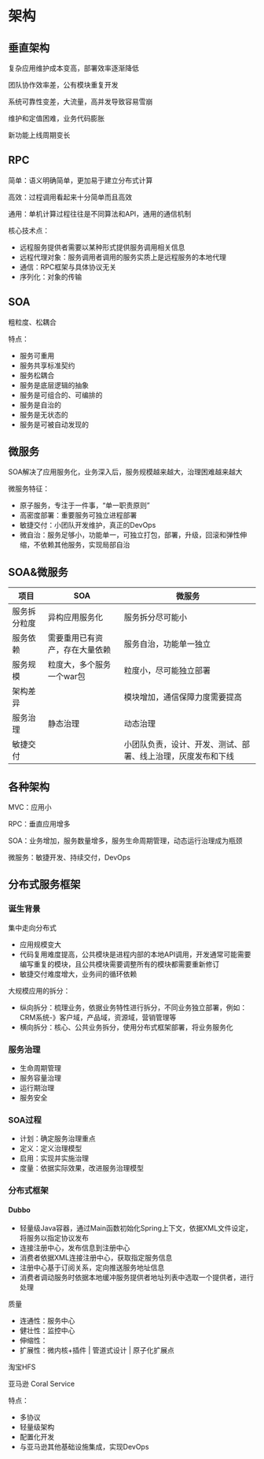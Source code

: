 # 架构

## 垂直架构

复杂应用维护成本变高，部署效率逐渐降低

团队协作效率差，公有模块重复开发

系统可靠性变差，大流量，高并发导致容易雪崩

维护和定值困难，业务代码膨胀

新功能上线周期变长

## RPC

简单：语义明确简单，更加易于建立分布式计算

高效：过程调用看起来十分简单而且高效

通用：单机计算过程往往是不同算法和API，通用的通信机制

核心技术点：

- 远程服务提供者需要以某种形式提供服务调用相关信息
- 远程代理对象：服务调用者调用的服务实质上是远程服务的本地代理
- 通信：RPC框架与具体协议无关
- 序列化：对象的传输

## SOA

粗粒度、松耦合

特点：

- 服务可重用
- 服务共享标准契约
- 服务松耦合
- 服务是底层逻辑的抽象
- 服务是可组合的、可编排的
- 服务是自治的
- 服务是无状态的
- 服务是可被自动发现的

## 微服务

SOA解决了应用服务化，业务深入后，服务规模越来越大，治理困难越来越大

微服务特征：

- 原子服务，专注于一件事，“单一职责原则”
- 高密度部署：重要服务可独立进程部署
- 敏捷交付：小团队开发维护，真正的DevOps
- 微自治：服务足够小，功能单一，可独立打包，部署，升级，回滚和弹性伸缩，不依赖其他服务，实现局部自治

## SOA&微服务

| 项目         | SOA                            | 微服务                                                       |
| ------------ | ------------------------------ | ------------------------------------------------------------ |
| 服务拆分粒度 | 异构应用服务化                 | 服务拆分尽可能小                                             |
| 服务依赖     | 需要重用已有资产，存在大量依赖 | 服务自治，功能单一独立                                       |
| 服务规模     | 粒度大，多个服务一个war包      | 粒度小，尽可能独立部署                                       |
| 架构差异     |                                | 模块增加，通信保障力度需要提高                               |
| 服务治理     | 静态治理                       | 动态治理                                                     |
| 敏捷交付     |                                | 小团队负责，设计、开发、测试、部署、线上治理，灰度发布和下线 |

## 各种架构

MVC：应用小

RPC：垂直应用增多

SOA：业务增加，服务数量增多，服务生命周期管理，动态运行治理成为瓶颈

微服务：敏捷开发、持续交付，DevOps

## 分布式服务框架

### 诞生背景

集中走向分布式

- 应用规模变大
- 代码复用难度提高，公共模块是进程内部的本地API调用，开发通常可能需要编写重复的模块，且公共模块需要调整所有的模块都需要重新修订
- 敏捷交付难度增大，业务间的循环依赖

大规模应用的拆分：

- 纵向拆分：梳理业务，依据业务特性进行拆分，不同业务独立部署，例如：CRM系统-》客户域，产品域，资源域，营销管理等
- 横向拆分：核心、公共业务拆分，使用分布式框架部署，将业务服务化

### 服务治理

- 生命周期管理
- 服务容量治理
- 运行期治理
- 服务安全

### SOA过程

- 计划：确定服务治理重点
- 定义：定义治理模型
- 启用：实现并实施治理
- 度量：依据实际效果，改进服务治理模型

### 分布式框架

#### Dubbo

- 轻量级Java容器，通过Main函数初始化Spring上下文，依据XML文件设定，将服务以指定协议发布
- 连接注册中心，发布信息到注册中心
- 消费者依据XML连接注册中心，获取指定服务信息
- 注册中心基于订阅关系，定向推送服务地址信息
- 消费者调动服务时依据本地缓冲服务提供者地址列表中选取一个提供者，进行处理

质量

- 连通性：服务中心
- 健壮性：监控中心
- 伸缩性：
- 扩展性：微内核+插件 | 管道式设计 | 原子化扩展点

淘宝HFS

亚马逊 Coral Service

特点：

- 多协议
- 轻量级架构
- 配置化开发
- 与亚马逊其他基础设施集成，实现DevOps